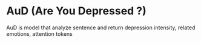 # AuD (Are You Depressed ?)
AuD is model that analyze sentence and return depression intensity, related emotions, attention tokens 
